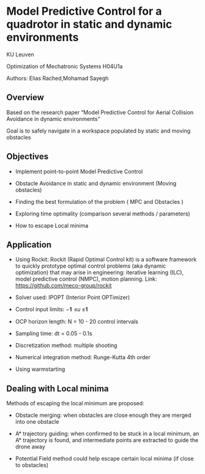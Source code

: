 # Model Predictive Control for a quadrotor in static and dynamic environments

KU Leuven

Optimization of Mechatronic Systems H04U1a

Authors: Elias Rached,Mohamad Sayegh

## Overview

Based on the research paper “Model Predictive Control for Aerial Collision Avoidance in dynamic environments”

Goal is to safely navigate in a workspace populated by static and moving obstacles

## Objectives

- Implement point-to-point Model Predictive Control

- Obstacle Avoidance in static and dynamic environment (Moving obstacles)

- Finding the best formulation of the problem ( MPC and Obstacles )

- Exploring time optimality (comparison several methods / parameters)

- How to escape Local minima

## Application 

- Using Rockit: Rockit (Rapid Optimal Control kit) is a software framework to quickly prototype optimal control problems (aka dynamic optimization) that may arise in     engineering: iterative learning (ILC), model predictive control (NMPC), motion planning. Link: https://github.com/meco-group/rockit 

- Solver used: IPOPT (Interior Point OPTimizer)

- Control input limits:      −𝟏 ≤𝑢 ≤𝟏

- OCP horizon length: N = 10 - 20 control intervals

- Sampling time: dt = 0.05 - 0.1s

- Discretization method: multiple shooting 

- Numerical integration method: Runge-Kutta 4th order

- Using warmstarting

## Dealing with Local minima 

Methods of escaping the local minimum are proposed:

- Obstacle merging: when obstacles are close enough they are merged into one obstacle

- A* trajectory guiding: when confirmed to be stuck in a local minimum, an A* trajectory is found, and intermediate points are extracted to guide the drone away

- Potential Field method could help escape certain local minima (if close to obstacles)










